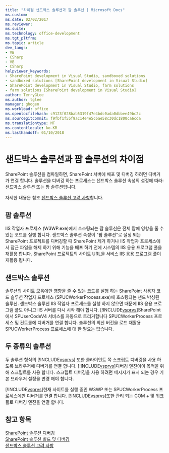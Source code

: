 ```yaml
---
title: "차이점 샌드박스 솔루션과 팜 솔루션 | Microsoft Docs"
ms.custom: 
ms.date: 02/02/2017
ms.reviewer: 
ms.suite: 
ms.technology: office-development
ms.tgt_pltfrm: 
ms.topic: article
dev_langs:
- VB
- CSharp
- VB
- CSharp
helpviewer_keywords:
- SharePoint development in Visual Studio, sandboxed solutions
- sandboxed solutions [SharePoint development in Visual Studio]
- SharePoint development in Visual Studio, farm solutions
- farm solutions [SharePoint development in Visual Studio]
author: TerryGLee
ms.author: tglee
manager: ghogen
ms.workload: office
ms.openlocfilehash: c9123f028bab5319f47e4bdc0ada0dbbee49bc2c
ms.sourcegitcommit: f9fbf1f55f9ac14e4e5c6ae58c30dc1800ca6cda
ms.translationtype: MT
ms.contentlocale: ko-KR
ms.lasthandoff: 01/10/2018
---
```

# <a name="differences-between-sandboxed-and-farm-solutions"></a>샌드박스 솔루션과 팜 솔루션의 차이점
  SharePoint 솔루션을 컴파일하면, SharePoint 서버에 배포 및 디버깅 하려면 디버거가 연결 합니다. 솔루션을 디버깅 하는 프로세스는 샌드박스 솔루션 속성의 설정에 따라: 샌드박스 솔루션 또는 팜 솔루션입니다.  
  
 자세한 내용은 참조 [샌드박스 솔루션 고려 사항](../sharepoint/sandboxed-solution-considerations.md)합니다.  
  
## <a name="farm-solutions"></a>팜 솔루션  
 IIS 작업자 프로세스 (W3WP.exe)에서 호스팅되는 팜 솔루션은 전체 팜에 영향을 줄 수 있는 코드를 실행 합니다. 샌드박스 솔루션 속성이 "팜 솔루션"로 설정 되는 SharePoint 프로젝트를 디버깅할 때 SharePoint 제거 하거나 IIS 작업자 프로세스에서 잠근 파일을 해제 하기 위해 기능을 배포 하기 전에 시스템의 IIS 응용 프로그램 풀을 재활용 합니다. SharePoint 프로젝트의 사이트 URL을 서비스 IIS 응용 프로그램 풀이 재활용 됩니다.  
  
## <a name="sandboxed-solutions"></a>샌드박스 솔루션  
 솔루션의 사이트 모음에만 영향을 줄 수 있는 코드를 실행 하는 SharePoint 사용자 코드 솔루션 작업자 프로세스 (SPUCWorkerProcess.exe)에 호스팅되는 샌드 박싱된 솔루션. 샌드박스 솔루션 IIS 작업자 프로세스를 실행 하지 않으면 때문에 IIS 응용 프로그램 풀도 아니고 IIS 서버를 다시 시작 해야 합니다. [!INCLUDE[vsprvs](../sharepoint/includes/vsprvs-md.md)]SharePoint에서 SPUserCodeV4 서비스를 자동으로 트리거합니다 SPUCWorkerProcess 프로세스 및 컨트롤에 디버거를 연결 합니다. 솔루션의 최신 버전을 로드 재활용 SPUCWorkerProcess 프로세스에 대 한 필요는 없습니다.  
  
## <a name="either-type-of-solution"></a>두 종류의 솔루션  
 두 솔루션 형식의 [!INCLUDE[vsprvs](../sharepoint/includes/vsprvs-md.md)] 또한 클라이언트 쪽 스크립트 디버깅을 사용 하도록 브라우저에 디버거를 연결 합니다. [!INCLUDE[vsprvs](../sharepoint/includes/vsprvs-md.md)]디버깅 엔진이이 목적을 위해 스크립트를 사용 합니다. 스크립트 디버깅을 사용 하려면 메시지가 표시 되는 경우 기본 브라우저 설정을 변경 해야 합니다.  
  
 [!INCLUDE[vsprvs](../sharepoint/includes/vsprvs-md.md)]현재 사이트를 실행 중인 W3WP 또는 SPUCWorkerProcess 프로세스에만 디버거를 연결 합니다. [!INCLUDE[vsprvs](../sharepoint/includes/vsprvs-md.md)]또한 관리 되는 COM + 및 워크플로 디버깅 엔진을 연결 합니다.  
  
## <a name="see-also"></a>참고 항목  
 [SharePoint 솔루션 디버깅](../sharepoint/debugging-sharepoint-solutions.md)   
 [SharePoint 솔루션 빌드 및 디버깅](../sharepoint/building-and-debugging-sharepoint-solutions.md)   
 [샌드박스 솔루션 고려 사항](../sharepoint/sandboxed-solution-considerations.md)  
  
  